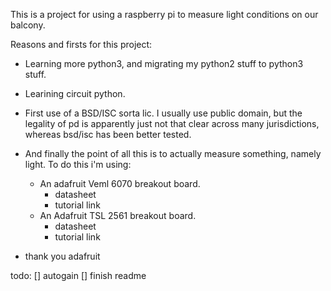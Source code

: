 This is a project for using a raspberry pi to measure light conditions on our balcony.


Reasons and firsts for this project:
* Learning more python3, and migrating my python2 stuff to python3 stuff.
* Learining circuit python.
* First use of a BSD/ISC sorta lic. I usually use public domain, but the legality of pd is apparently just not that clear across many jurisdictions, whereas bsd/isc has been better tested.
* And finally the point of all this is to actually measure something, namely light. To do this i'm using:
  * An adafruit Veml 6070 breakout board.
    * datasheet
    * tutorial link
  * An Adafruit TSL 2561 breakout board.
    * datasheet
    * tutorial link

* thank you adafruit


todo:
[] autogain
[] finish readme
